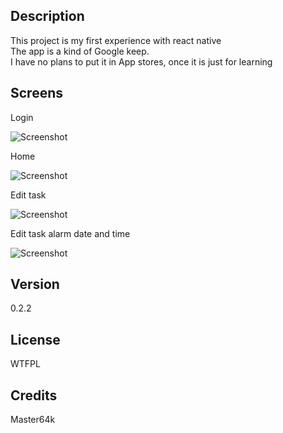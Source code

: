 ## Description
This project is my first experience with react native  
The app is a kind of Google keep.  
I have no plans to put it in App stores, once it is just for learning  

## Screens

Login  

![Screenshot](ss/1.png)  

Home  

![Screenshot](ss/2.png)

Edit task  

![Screenshot](ss/3.png)

Edit task alarm date and time

![Screenshot](ss/4.png)

## Version
0.2.2

## License
WTFPL

## Credits
Master64k